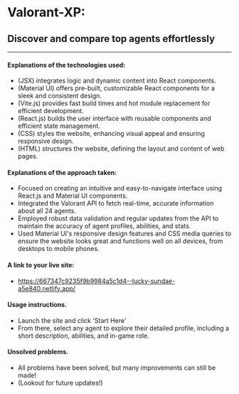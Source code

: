 # Valorant-XP: 
## Discover and compare top agents effortlessly
---
#### Explanations of the technologies used: 
- (JSX) integrates logic and dynamic content into React components.
- (Material UI) offers pre-built, customizable React components for a sleek and consistent design.
- (Vite.js) provides fast build times and hot module replacement for efficient development.
- (React.js) builds the user interface with reusable components and efficient state management.
- (CSS) styles the website, enhancing visual appeal and ensuring responsive design.
- (HTML) structures the website, defining the layout and content of web pages.

#### Explanations of the approach taken:

- Focused on creating an intuitive and easy-to-navigate interface using React.js and Material UI components.
- Integrated the Valorant API to fetch real-time, accurate information about all 24 agents.
- Employed robust data validation and regular updates from the API to maintain the accuracy of agent profiles, abilities, and stats.
- Used Material UI's responsive design features and CSS media queries to ensure the website looks great and functions well on all devices, from desktops to mobile phones.
#### A link to your live site:
- https://667347c9235f9b9984a5c1d4--lucky-sundae-a5e840.netlify.app/

#### Usage instructions.
- Launch the site and click 'Start Here' 
- From there, select any agent to explore their detailed profile, including a short description, abilities, and in-game role.

#### Unsolved problems.
- All problems have been solved, but many improvements can still be made!
- (Lookout for future updates!)
